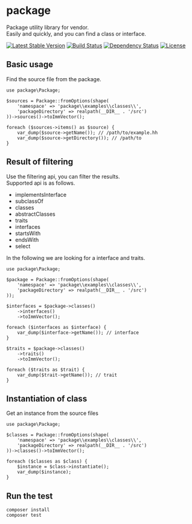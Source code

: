 package
==============================

Package utility library for vendor.  
Easily and quickly, and you can find a class or interface.

[![Latest Stable Version](https://poser.pugx.org/hhpack/package/v/stable)](https://packagist.org/packages/hhpack/package)
[![Build Status](https://travis-ci.org/hhpack/package.svg?branch=master)](https://travis-ci.org/hhpack/package)
[![Dependency Status](https://www.versioneye.com/user/projects/5610e428a193340015000009/badge.svg?style=flat)](https://www.versioneye.com/user/projects/5610e428a193340015000009)
[![License](https://poser.pugx.org/hhpack/package/license)](https://packagist.org/packages/hhpack/package)

Basic usage
------------------------------

Find the source file from the package.

```hack
use package\Package;

$sources = Package::fromOptions(shape(
    'namespace' => 'package\\examples\\classes\\',
    'packageDirectory' => realpath(__DIR__ . '/src')
))->sources()->toImmVector();

foreach ($sources->items() as $source) {
	var_dump($source->getName()); // /path/to/example.hh
	var_dump($source->getDirectory()); // /path/to
}
```

Result of filtering
------------------------------

Use the filtering api, you can filter the results.  
Supported api is as follows.

* implementsInterface
* subclassOf
* classes
* abstractClasses
* traits
* interfaces
* startsWith
* endsWith
* select

In the following we are looking for a interface and traits.

```hack
use package\Package;

$package = Package::fromOptions(shape(
    'namespace' => 'package\\examples\\classes\\',
    'packageDirectory' => realpath(__DIR__ . '/src')
));

$interfaces = $package->classes()
	->interfaces()
	->toImmVector();

foreach ($interfaces as $interface) {
    var_dump($interface->getName()); // interface
}

$traits = $package->classes()
	->traits()
	->toImmVector();

foreach ($traits as $trait) {
    var_dump($trait->getName()); // trait
}
```

Instantiation of class
------------------------------

Get an instance from the source files

```hack
use package\Package;

$classes = Package::fromOptions(shape(
    'namespace' => 'package\\examples\\classes\\',
    'packageDirectory' => realpath(__DIR__ . '/src')
))->classes()->toImmVector();

foreach ($classes as $class) {
    $instance = $class->instantiate();
    var_dump($instance);
}
```

Run the test
------------------------------

	composer install
	composer test
